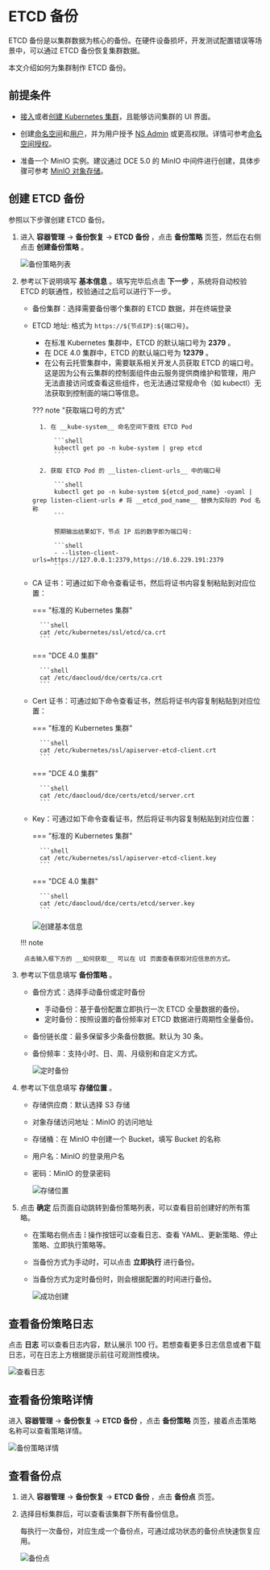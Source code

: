 # ETCD 备份

ETCD 备份是以集群数据为核心的备份。在硬件设备损坏，开发测试配置错误等场景中，可以通过 ETCD 备份恢复集群数据。

本文介绍如何为集群制作 ETCD 备份。

## 前提条件

- [接入](../clusters/integrate-cluster.md)或者[创建 Kubernetes 集群](../clusters/create-cluster.md)，且能够访问集群的 UI 界面。

- 创建[命名空间](../namespaces/createns.md)和[用户](../../../ghippo/user-guide/access-control/user.md)，并为用户授予 [NS Admin](../permissions/permission-brief.md#ns-admin) 或更高权限。详情可参考[命名空间授权](../permissions/cluster-ns-auth.md)。

- 准备一个 MinIO 实例。建议通过 DCE 5.0 的 MinIO 中间件进行创建，具体步骤可参考 [MinIO 对象存储](../../../middleware/minio/user-guide/create.md)。

## 创建 ETCD 备份

参照以下步骤创建 ETCD 备份。

1. 进入 __容器管理__ -> __备份恢复__ -> __ETCD 备份__ ，点击 __备份策略__ 页签，然后在右侧点击 __创建备份策略__ 。

    ![备份策略列表](https://docs.daocloud.io/daocloud-docs-images/docs/kpanda/images/etcd01.png)

2. 参考以下说明填写 __基本信息__ 。填写完毕后点击 __下一步__ ，系统将自动校验 ETCD 的联通性，校验通过之后可以进行下一步。

    - 备份集群：选择需要备份哪个集群的 ETCD 数据，并在终端登录
    - ETCD 地址: 格式为 `https://${节点IP}:${端口号}`。
 
        - 在标准 Kubernetes 集群中，ETCD 的默认端口号为 __2379__ 。
        - 在 DCE 4.0 集群中，ETCD 的默认端口号为 __12379__ 。
        - 在公有云托管集群中，需要联系相关开发人员获取 ETCD 的端口号。这是因为公有云集群的控制面组件由云服务提供商维护和管理，用户无法直接访问或查看这些组件，也无法通过常规命令（如 kubectl）无法获取到控制面的端口等信息。

        ??? note "获取端口号的方式"

            1. 在 __kube-system__ 命名空间下查找 ETCD Pod

                ```shell
                kubectl get po -n kube-system | grep etcd
                ```

            2. 获取 ETCD Pod 的 __listen-client-urls__ 中的端口号

                ```shell
                kubectl get po -n kube-system ${etcd_pod_name} -oyaml | grep listen-client-urls # 将 __etcd_pod_name__ 替换为实际的 Pod 名称
                ```
            
                预期输出结果如下，节点 IP 后的数字即为端口号:

                ```shell
                - --listen-client-urls=https://127.0.0.1:2379,https://10.6.229.191:2379
                ```

    - CA 证书：可通过如下命令查看证书，然后将证书内容复制粘贴到对应位置：

        === "标准的 Kubernetes 集群"
        
            ```shell
            cat /etc/kubernetes/ssl/etcd/ca.crt
            ```

        === "DCE 4.0 集群"
        
            ```shell
            cat /etc/daocloud/dce/certs/ca.crt
            ```

    - Cert 证书：可通过如下命令查看证书，然后将证书内容复制粘贴到对应位置：

        === "标准的 Kubernetes 集群"
        
            ```shell
            cat /etc/kubernetes/ssl/apiserver-etcd-client.crt
            ```

        === "DCE 4.0 集群"
        
            ```shell
            cat /etc/daocloud/dce/certs/etcd/server.crt
            ```

    - Key：可通过如下命令查看证书，然后将证书内容复制粘贴到对应位置：

        === "标准的 Kubernetes 集群"
        
            ```shell
            cat /etc/kubernetes/ssl/apiserver-etcd-client.key
            ```

        === "DCE 4.0 集群"
        
            ```shell
            cat /etc/daocloud/dce/certs/etcd/server.key
            ```

        ![创建基本信息](https://docs.daocloud.io/daocloud-docs-images/docs/zh/docs/kpanda/images/etcd-get01.png)

    !!! note

        点击输入框下方的 __如何获取__ 可以在 UI 页面查看获取对应信息的方式。

3. 参考以下信息填写 __备份策略__ 。

    - 备份方式：选择手动备份或定时备份
    
        - 手动备份：基于备份配置立即执行一次 ETCD 全量数据的备份。
        - 定时备份：按照设置的备份频率对 ETCD 数据进行周期性全量备份。
    
    - 备份链长度：最多保留多少条备份数据。默认为 30 条。
    - 备份频率：支持小时、日、周、月级别和自定义方式。

        ![定时备份](https://docs.daocloud.io/daocloud-docs-images/docs/kpanda/images/etcd04.png)

4. 参考以下信息填写 __存储位置__ 。
   
    - 存储供应商：默认选择 S3 存储
    - 对象存储访问地址：MinIO 的访问地址
    - 存储桶：在 MinIO 中创建一个 Bucket，填写 Bucket 的名称
    - 用户名：MinIO 的登录用户名
    - 密码：MinIO 的登录密码

        ![存储位置](https://docs.daocloud.io/daocloud-docs-images/docs/kpanda/images/etcd05.png)

5. 点击 __确定__ 后页面自动跳转到备份策略列表，可以查看目前创建好的所有策略。

    - 在策略右侧点击 __ⵗ__ 操作按钮可以查看日志、查看 YAML、更新策略、停止策略、立即执行策略等。
    - 当备份方式为手动时，可以点击 __立即执行__ 进行备份。
    - 当备份方式为定时备份时，则会根据配置的时间进行备份。

        ![成功创建](https://docs.daocloud.io/daocloud-docs-images/docs/kpanda/images/etcd07.png)

## 查看备份策略日志

点击 __日志__ 可以查看日志内容，默认展示 100 行。若想查看更多日志信息或者下载日志，可在日志上方根据提示前往可观测性模块。

![查看日志](https://docs.daocloud.io/daocloud-docs-images/docs/kpanda/images/etcd06.png)

## 查看备份策略详情

进入 __容器管理__ -> __备份恢复__ -> __ETCD 备份__ ，点击 __备份策略__ 页签，接着点击策略名称可以查看策略详情。

![备份策略详情](https://docs.daocloud.io/daocloud-docs-images/docs/kpanda/images/etcd09.png)

## 查看备份点

1. 进入 __容器管理__ -> __备份恢复__ -> __ETCD 备份__ ，点击 __备份点__ 页签。
2. 选择目标集群后，可以查看该集群下所有备份信息。

    每执行一次备份，对应生成一个备份点，可通过成功状态的备份点快速恢复应用。

    ![备份点](https://docs.daocloud.io/daocloud-docs-images/docs/kpanda/images/etcd08.png)
